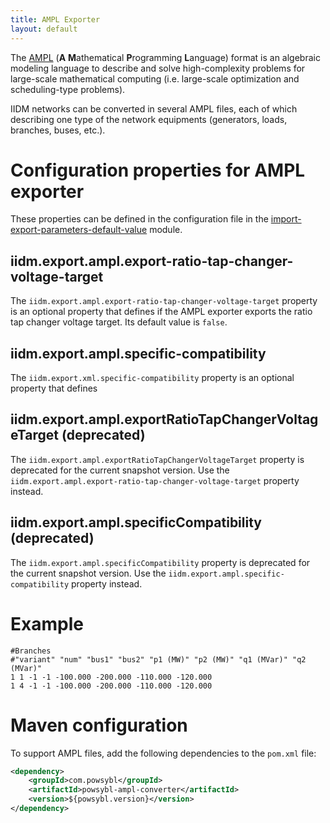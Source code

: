 ```yaml
---
title: AMPL Exporter
layout: default
---
```


The [AMPL](https://ampl.com/) (**A** **M**athematical **P**rogramming **L**anguage) format is an algebraic modeling language to describe and solve high-complexity problems for
large-scale mathematical computing (i.e. large-scale optimization and scheduling-type problems).

IIDM networks can be converted in several AMPL files, each of which describing one type of the network equipments
(generators, loads, branches, buses, etc.).

# Configuration properties for AMPL exporter

These properties can be defined in the configuration file in the [import-export-parameters-default-value](../../configuration/modules/import-export-parameters-default-value.md)
module.

## iidm.export.ampl.export-ratio-tap-changer-voltage-target
The `iidm.export.ampl.export-ratio-tap-changer-voltage-target` property is an optional property that defines
if the AMPL exporter exports the ratio tap changer voltage target. Its default value is `false`.

## iidm.export.ampl.specific-compatibility
The `iidm.export.xml.specific-compatibility` property is an optional property that defines 

## iidm.export.ampl.exportRatioTapChangerVoltageTarget (deprecated)
The `iidm.export.ampl.exportRatioTapChangerVoltageTarget` property is deprecated for the current snapshot version. Use the
`iidm.export.ampl.export-ratio-tap-changer-voltage-target` property instead.

## iidm.export.ampl.specificCompatibility (deprecated)
The `iidm.export.ampl.specificCompatibility` property is deprecated for the current snapshot version. Use the
`iidm.export.ampl.specific-compatibility` property instead.

# Example
```text
#Branches
#"variant" "num" "bus1" "bus2" "p1 (MW)" "p2 (MW)" "q1 (MVar)" "q2 (MVar)"
1 1 -1 -1 -100.000 -200.000 -110.000 -120.000
1 4 -1 -1 -100.000 -200.000 -110.000 -120.000
```

# Maven configuration
To support AMPL files, add the following dependencies to the `pom.xml` file:
```xml
<dependency>
    <groupId>com.powsybl</groupId>
    <artifactId>powsybl-ampl-converter</artifactId>
    <version>${powsybl.version}</version>
</dependency>
```